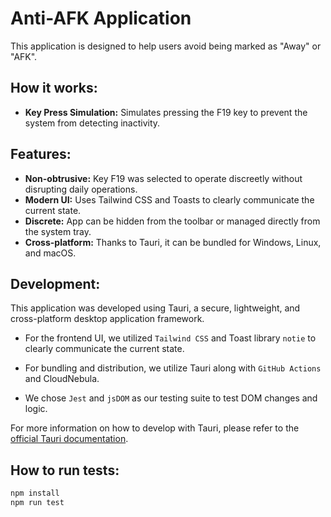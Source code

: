 # Anti-AFK Application

This application is designed to help users avoid being marked as "Away" or "AFK".

## How it works:

- **Key Press Simulation:** Simulates pressing the F19 key to prevent the system from detecting inactivity. 

## Features:

- **Non-obtrusive:** Key F19 was selected to operate discreetly without disrupting daily operations.
- **Modern UI:** Uses Tailwind CSS and Toasts to clearly communicate the current state.
- **Discrete:** App can be hidden from the toolbar or managed directly from the system tray.
- **Cross-platform:** Thanks to Tauri, it can be bundled for Windows, Linux, and macOS.

## Development:

This application was developed using Tauri, a secure, lightweight, and cross-platform desktop application framework.


 - For the frontend UI, we utilized `Tailwind CSS` and Toast library `notie` to clearly communicate the current state.

 - For bundling and distribution, we utilize Tauri along with `GitHub Actions` and CloudNebula.

 - We chose `Jest` and `jsDOM`  as our testing suite to test DOM changes and logic.

For more information on how to develop with Tauri, please refer to the [official Tauri documentation](https://tauri.studio/en/docs/getting-started/intro).


## How to run tests:

```bash
npm install
npm run test

